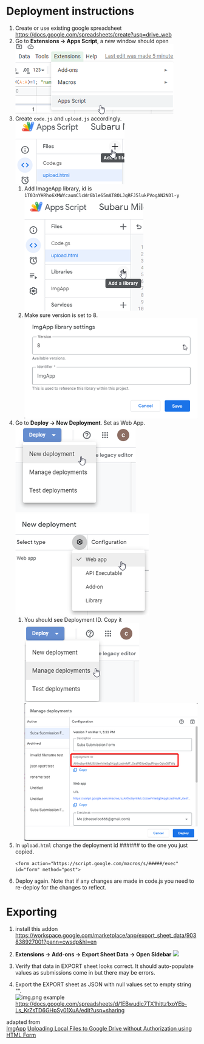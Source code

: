 # Deployment instructions
1) Create or use existing google spreadsheet <br>
   <https://docs.google.com/spreadsheets/create?usp=drive_web>
2) Go to **Extensions -> Apps Script**, a new window should open![](deployment1.png)
3) Create `code.js` and `upload.js` accordingly.<br>
   ![](deployment2.png)
   1) Add ImageApp library, id is `1T03nYHRho6XMWYcaumClcWr6ble65mAT8OLJqRFJ5lukPVogAN2NDl-y` <br>
      ![](deployment3.png)
   2) Make sure version is set to 8. <br>![](deployment4.png)
4) Go to **Deploy -> New Deployment**. Set as Web App. <br> 
   ![](deployment5.png) <br> ![](deployment6.png)
   1) You should see Deployment ID. Copy it<br>
   ![img_1.png](deployment7.png)![img.png](deployment8.png)
5) In `upload.html` change the deployment id ###### to the one you just copied.
    ```
    <form action="https://script.google.com/macros/s/#####/exec"
   id="form" method="post">
   ```
6) Deploy again. Note that if any changes are made in code.js you need to re-deploy for the changes to reflect.

# Exporting
1) install this addon <br>
   https://workspace.google.com/marketplace/app/export_sheet_data/903838927001?pann=cwsdp&hl=en

2) **Extensions -> Add-ons -> Export Sheet Data -> Open Sidebar**
![](addon.png)
   
3) Verify that data in EXPORT sheet looks correct. It should auto-populate values as submissions come in but there may be errors.
4) Export the EXPORT sheet as JSON with null values set to empty string "".<br>
   ![img.png](addon2.png)
example<br>
<https://docs.google.com/spreadsheets/d/1EBwudic7TX1hittz1xoYEb-Ls_KrZsTD6GHpSy01XuA/edit?usp=sharing>


adapted from <br>
[ImgApp](https://github.com/tanaikech/ImgApp)
[Uploading Local Files to Google Drive without Authorization using HTML Form](https://gist.github.com/tanaikech/2f16f467c94612dc83920a3158614d95)